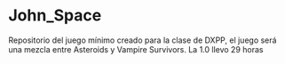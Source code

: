 # John_Space
Repositorio del juego mínimo creado para la clase de DXPP, el juego será una mezcla entre Asteroids y Vampire Survivors.
La 1.0 llevo 29 horas
